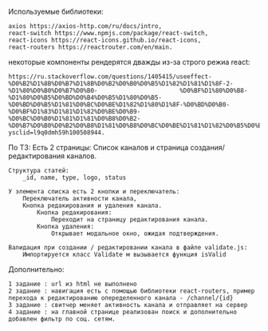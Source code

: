 Используемые библиотеки:

    axios https://axios-http.com/ru/docs/intro,
    react-switch https://www.npmjs.com/package/react-switch,
    react-icons https://react-icons.github.io/react-icons,
    react-routers https://reactrouter.com/en/main.

некоторые компоненты рендерятся дважды из-за строго режиа react:

    https://ru.stackoverflow.com/questions/1405415/useeffect-%D0%B2%D1%8B%D0%B7%D1%8B%D0%B2%D0%B0%D0%B5%D1%82%D1%81%D1%8F-2-%D1%80%D0%B0%D0%B7%D0%B0-                       %D0%BF%D1%80%D0%B8-%D1%80%D0%B5%D0%BD%D0%B4%D0%B5%D1%80%D0%B5-%D0%BD%D0%B5%D1%81%D0%BC%D0%BE%D1%82%D1%80%D1%8F-%D0%BD%D0%B0-%D0%BF%D1%83%D1%81%D1%82%D0%BE%D0%B9-       %D0%BC%D0%B0%D1%81%D1%81%D0%B8%D0%B2-%D0%B7%D0%B0%D0%B2%D0%B8%D1%81%D0%B8%D0%BC%D0%BE%D1%81%D1%82%D0%B5%D0%B9?ysclid=l9q0dmh59h100508944.

По ТЗ:
    Есть 2 страницы: 
        Список каналов и страница создания/редактирования каналов.

    Структура статей:
        _id, name, type, logo, status

    У элемента списка есть 2 кнопки и переключатель:
        Переключатель активности канала,
        Кнопка редакирования и удаления канала.
            Кнопка редакирования: 
                Переходит на страницу редактирования канала.
            Кнопка удаления:
                Открывает модальное окно, ожидая подтверждения.    

    Валидация при создании / редактировании канала в файле validate.js:
        Импортируется класс Validate м вызывается функция isValid

Дополнительно:

    1 задание : url из html не выполнено
    2 задание : навигация есть с помощью библиотеки react-routers, пример перехода к редактированию опеределенного канала - /channel/{id}
    3 задание : свитчер меняет активность канала и отправляет на сервер
    4 задание : на главной странице реализован поиск и дополнительно добавлен фильтр по соц. сетям.

